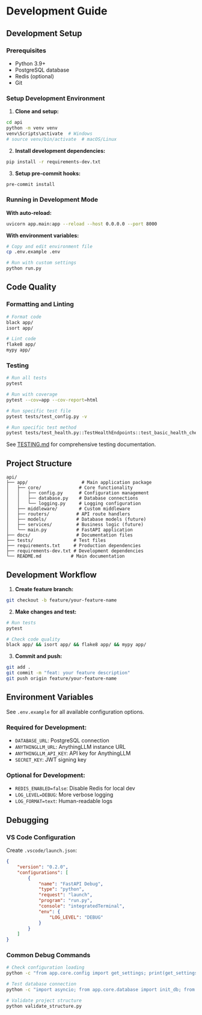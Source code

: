 # Development Guide

## Development Setup

### Prerequisites
- Python 3.9+
- PostgreSQL database
- Redis (optional)
- Git

### Setup Development Environment

1. **Clone and setup:**
```bash
cd api
python -m venv venv
venv\Scripts\activate  # Windows
# source venv/bin/activate  # macOS/Linux
```

2. **Install development dependencies:**
```bash
pip install -r requirements-dev.txt
```

3. **Setup pre-commit hooks:**
```bash
pre-commit install
```

### Running in Development Mode

**With auto-reload:**
```bash
uvicorn app.main:app --reload --host 0.0.0.0 --port 8000
```

**With environment variables:**
```bash
# Copy and edit environment file
cp .env.example .env

# Run with custom settings
python run.py
```

## Code Quality

### Formatting and Linting
```bash
# Format code
black app/
isort app/

# Lint code
flake8 app/
mypy app/
```

### Testing
```bash
# Run all tests
pytest

# Run with coverage
pytest --cov=app --cov-report=html

# Run specific test file
pytest tests/test_config.py -v

# Run specific test method
pytest tests/test_health.py::TestHealthEndpoints::test_basic_health_check
```

See [TESTING.md](TESTING.md) for comprehensive testing documentation.

## Project Structure

```
api/
├── app/                    # Main application package
│   ├── core/              # Core functionality
│   │   ├── config.py      # Configuration management
│   │   ├── database.py    # Database connections
│   │   └── logging.py     # Logging configuration
│   ├── middleware/        # Custom middleware
│   ├── routers/          # API route handlers
│   ├── models/           # Database models (future)
│   ├── services/         # Business logic (future)
│   └── main.py           # FastAPI application
├── docs/                 # Documentation files
├── tests/               # Test files
├── requirements.txt     # Production dependencies
├── requirements-dev.txt # Development dependencies
└── README.md           # Main documentation
```

## Development Workflow

1. **Create feature branch:**
```bash
git checkout -b feature/your-feature-name
```

2. **Make changes and test:**
```bash
# Run tests
pytest

# Check code quality
black app/ && isort app/ && flake8 app/ && mypy app/
```

3. **Commit and push:**
```bash
git add .
git commit -m "feat: your feature description"
git push origin feature/your-feature-name
```

## Environment Variables

See `.env.example` for all available configuration options.

### Required for Development:
- `DATABASE_URL`: PostgreSQL connection
- `ANYTHINGLLM_URL`: AnythingLLM instance URL
- `ANYTHINGLLM_API_KEY`: API key for AnythingLLM
- `SECRET_KEY`: JWT signing key

### Optional for Development:
- `REDIS_ENABLED=false`: Disable Redis for local dev
- `LOG_LEVEL=DEBUG`: More verbose logging
- `LOG_FORMAT=text`: Human-readable logs

## Debugging

### VS Code Configuration
Create `.vscode/launch.json`:
```json
{
    "version": "0.2.0",
    "configurations": [
        {
            "name": "FastAPI Debug",
            "type": "python",
            "request": "launch",
            "program": "run.py",
            "console": "integratedTerminal",
            "env": {
                "LOG_LEVEL": "DEBUG"
            }
        }
    ]
}
```

### Common Debug Commands
```bash
# Check configuration loading
python -c "from app.core.config import get_settings; print(get_settings())"

# Test database connection
python -c "import asyncio; from app.core.database import init_db; from app.core.config import get_settings; asyncio.run(init_db(get_settings()))"

# Validate project structure
python validate_structure.py
```